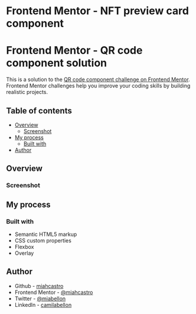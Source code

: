 # Frontend Mentor - NFT preview card component

# Frontend Mentor - QR code component solution

This is a solution to the [QR code component challenge on Frontend Mentor](https://www.frontendmentor.io/challenges/qr-code-component-iux_sIO_H).
Frontend Mentor challenges help you improve your coding skills by building realistic projects. 

## Table of contents

- [Overview](#overview)
  - [Screenshot](#screenshot)
- [My process](#my-process)
  - [Built with](#built-with)
- [Author](#author)

## Overview

### Screenshot


## My process

### Built with

- Semantic HTML5 markup
- CSS custom properties
- Flexbox
- Overlay 

## Author

- Github - [miahcastro](https://github.com/miahcastro)
- Frontend Mentor - [@miahcastro](https://www.frontendmentor.io/profile/miahcastro)
- Twitter - [@miabellon](https://www.twitter.com/miabellon)
- LinkedIn - [camilabellon](https://www.linkedin.com/in/camila-mayara-castro-bellon/)

